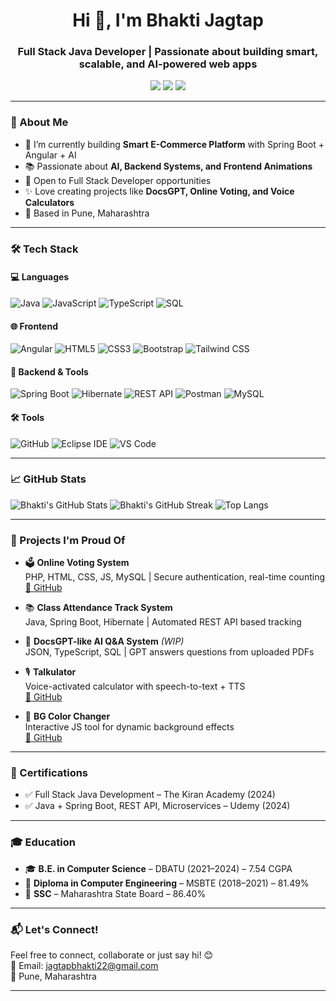 <h1 align="center">Hi 👋, I'm Bhakti Jagtap</h1>
<h3 align="center">Full Stack Java Developer | Passionate about building smart, scalable, and AI-powered web apps</h3>

<p align="center">
  <a href="mailto:jagtapbhakti22@gmail.com"><img src="https://img.shields.io/badge/Gmail-D14836?style=for-the-badge&logo=gmail&logoColor=white"/></a>
  <a href="https://www.linkedin.com/in/bhakti-jagtap-397685293"><img src="https://img.shields.io/badge/LinkedIn-blue?style=for-the-badge&logo=linkedin&logoColor=white"/></a>
  <a href="https://github.com/bhaktijagtap"><img src="https://img.shields.io/github/followers/bhaktijagtap?label=Follow&style=social"/></a>
</p>

---

### 💫 About Me
- 🌱 I’m currently building **Smart E-Commerce Platform** with Spring Boot + Angular + AI
- 📚 Passionate about **AI, Backend Systems, and Frontend Animations**
- 💼 Open to Full Stack Developer opportunities
- ✨ Love creating projects like **DocsGPT, Online Voting, and Voice Calculators**
- 📍 Based in Pune, Maharashtra

---

### 🛠️ Tech Stack

#### 💻 Languages
![Java](https://img.shields.io/badge/Java-orange?style=flat&logo=java&logoColor=white)
![JavaScript](https://img.shields.io/badge/JavaScript-yellow?style=flat&logo=javascript&logoColor=black)
![TypeScript](https://img.shields.io/badge/TypeScript-blue?style=flat&logo=typescript&logoColor=white)
![SQL](https://img.shields.io/badge/SQL-lightgrey?style=flat&logo=mysql)

#### 🌐 Frontend
![Angular](https://img.shields.io/badge/Angular-DD0031?style=flat&logo=angular&logoColor=white)
![HTML5](https://img.shields.io/badge/HTML5-E34F26?style=flat&logo=html5&logoColor=white)
![CSS3](https://img.shields.io/badge/CSS3-1572B6?style=flat&logo=css3&logoColor=white)
![Bootstrap](https://img.shields.io/badge/Bootstrap-purple?style=flat&logo=bootstrap)
![Tailwind CSS](https://img.shields.io/badge/TailwindCSS-38B2AC?style=flat&logo=tailwind-css&logoColor=white)

#### 🔧 Backend & Tools
![Spring Boot](https://img.shields.io/badge/Spring_Boot-6DB33F?style=flat&logo=spring-boot&logoColor=white)
![Hibernate](https://img.shields.io/badge/Hibernate-59666C?style=flat&logo=hibernate&logoColor=white)
![REST API](https://img.shields.io/badge/REST-API-green?style=flat)
![Postman](https://img.shields.io/badge/Postman-FF6C37?style=flat&logo=postman)
![MySQL](https://img.shields.io/badge/MySQL-4479A1?style=flat&logo=mysql&logoColor=white)

#### 🛠️ Tools
![GitHub](https://img.shields.io/badge/GitHub-black?style=flat&logo=github)
![Eclipse IDE](https://img.shields.io/badge/Eclipse-2C2255?style=flat&logo=eclipse-ide&logoColor=white)
![VS Code](https://img.shields.io/badge/VSCode-007ACC?style=flat&logo=visual-studio-code)

---

### 📈 GitHub Stats

![Bhakti's GitHub Stats](https://github-readme-stats.vercel.app/api?username=bhaktijagtap&show_icons=true&theme=radical)
![Bhakti's GitHub Streak](https://github-readme-streak-stats.herokuapp.com/?user=bhaktijagtap&theme=radical)
![Top Langs](https://github-readme-stats.vercel.app/api/top-langs/?username=bhaktijagtap&layout=compact&theme=radical)

---

### 🚀 Projects I'm Proud Of

- 🗳️ **Online Voting System**  
  PHP, HTML, CSS, JS, MySQL | Secure authentication, real-time counting  
  [🔗 GitHub](https://github.com/bhaktijagtap/TrueVote)

- 📚 **Class Attendance Track System**  
  Java, Spring Boot, Hibernate | Automated REST API based tracking

- 🧠 **DocsGPT-like AI Q&A System** *(WIP)*  
  JSON, TypeScript, SQL | GPT answers questions from uploaded PDFs

- 🎙️ **Talkulator**  
  Voice-activated calculator with speech-to-text + TTS  
  [🔗 GitHub](https://github.com/bhaktijagtap/Voice-Typed-Calculator)

- 🎨 **BG Color Changer**  
  Interactive JS tool for dynamic background effects  
  [🔗 GitHub](https://github.com/bhaktijagtap/Background-Color-Changer)

---

### 📜 Certifications

- ✅ Full Stack Java Development – The Kiran Academy (2024)  
- ✅ Java + Spring Boot, REST API, Microservices – Udemy (2024)

---

### 🎓 Education

- 🎓 **B.E. in Computer Science** – DBATU (2021–2024) – 7.54 CGPA  
- 📘 **Diploma in Computer Engineering** – MSBTE (2018–2021) – 81.49%  
- 🏫 **SSC** – Maharashtra State Board – 86.40%

---

### 📬 Let's Connect!

Feel free to connect, collaborate or just say hi! 😊  
📧 Email: jagtapbhakti22@gmail.com  
📍 Pune, Maharashtra

---


